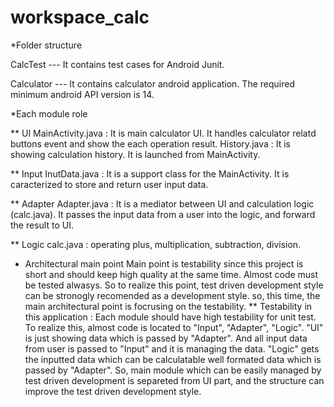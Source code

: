 workspace_calc
==============


*Folder structure

CalcTest --- It contains test cases for Android Junit. 

Calculator --- It contains calculator android application. The required minimum android API version is 14.



*Each module role

** UI
MainActivity.java : It is main calculator UI. It handles calculator relatd buttons event and show the each operation result.
History.java : It is showing calculation history. It is launched from MainActivity.

** Input
InutData.java : It is a support class for the MainActivity. It is caracterized to store and return user input data.

** Adapter
Adapter.java : It is a mediator between UI and calculation logic (calc.java). It passes the input data
from a user into the logic, and forward the result to UI.


** Logic
calc.java : operating plus, multiplication, subtraction, division.


* Architectural main point
Main point is testability since this project is short and should keep high quality at the same time. Almost
code must be tested alwasys. So to realize this point, test driven development style can be stronogly recomended
as a development style. so, this time, the main architectural point is focrusing on the testability.
** Testability in this application : Each module should have high testability for unit test. To realize this, almost code
is located to "Input", "Adapter", "Logic". "UI" is just showing data which is passed by "Adapter". And
all input data from user is passed to "Input" and it is managing the data. "Logic" gets the inputted data
which can be calculatable well formated data which is passed by "Adapter". 
So, main module which can be easily managed by test driven development is separeted from UI part, and the 
structure can improve the test driven development style.
